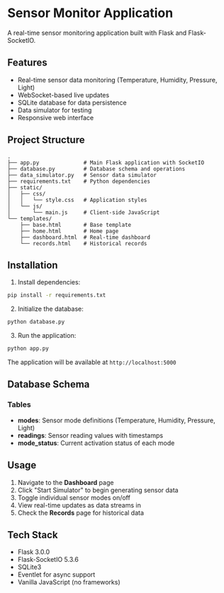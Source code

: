 # Sensor Monitor Application

A real-time sensor monitoring application built with Flask and Flask-SocketIO.

## Features

- Real-time sensor data monitoring (Temperature, Humidity, Pressure, Light)
- WebSocket-based live updates
- SQLite database for data persistence
- Data simulator for testing
- Responsive web interface

## Project Structure

```
.
├── app.py              # Main Flask application with SocketIO
├── database.py         # Database schema and operations
├── data_simulator.py   # Sensor data simulator
├── requirements.txt    # Python dependencies
├── static/
│   ├── css/
│   │   └── style.css   # Application styles
│   └── js/
│       └── main.js     # Client-side JavaScript
└── templates/
    ├── base.html       # Base template
    ├── home.html       # Home page
    ├── dashboard.html  # Real-time dashboard
    └── records.html    # Historical records
```

## Installation

1. Install dependencies:
```bash
pip install -r requirements.txt
```

2. Initialize the database:
```bash
python database.py
```

3. Run the application:
```bash
python app.py
```

The application will be available at `http://localhost:5000`

## Database Schema

### Tables

- **modes**: Sensor mode definitions (Temperature, Humidity, Pressure, Light)
- **readings**: Sensor reading values with timestamps
- **mode_status**: Current activation status of each mode

## Usage

1. Navigate to the **Dashboard** page
2. Click "Start Simulator" to begin generating sensor data
3. Toggle individual sensor modes on/off
4. View real-time updates as data streams in
5. Check the **Records** page for historical data

## Tech Stack

- Flask 3.0.0
- Flask-SocketIO 5.3.6
- SQLite3
- Eventlet for async support
- Vanilla JavaScript (no frameworks)
